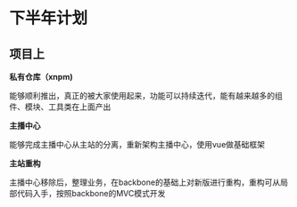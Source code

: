 
# 下半年计划

## 项目上

**私有仓库（xnpm)**

能够顺利推出，真正的被大家使用起来，功能可以持续迭代，能有越来越多的组件、模块、工具类在上面产出

**主播中心**

能够完成主播中心从主站的分离，重新架构主播中心，使用vue做基础框架

**主站重构**

主播中心移除后，整理业务，在backbone的基础上对新版进行重构，重构可从局部代码入手，按照backbone的MVC模式开发

## 

